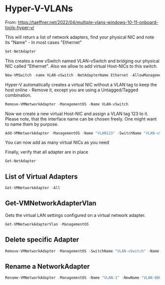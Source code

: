 # Hyper-V-VLANs

From: https://taeffner.net/2022/04/multiple-vlans-windows-10-11-onboard-tools-hyper-v/


This will return a list of network adapters, find your physical NIC and note its "Name" - In most cases "Ethernet"
```powershell
Get-NetAdapter
```

This creates a new vSwitch named VLAN-vSwitch and bridging our physical NIC called "Ethernet". Also we allow to add virtual Host-NICs to this switch.
```powershell
New-VMSwitch -name VLAN-vSwitch -NetAdapterName Ethernet -AllowManagementOS $true
```
Hyper-V automatically creates a virtual NIC without a VLAN tag to keep the host online - Remove it, except you are using a Untagged/Tagged combination.
```powershell
Remove-VMNetworkAdapter -ManagementOS -Name VLAN-vSwitch
```

Now we create a new virtual Host-NIC and assign a VLAN tag 123 to it. Please note, that the interface name can be chosen freely. One might want to name them by purpose.
```powershell
Add-VMNetworkAdapter -ManagementOS -Name "VLAN123" -SwitchName "VLAN-vSwitch" -Passthru | Set-VMNetworkAdapterVlan -Access -VlanId 123
```
You can now add as many virtual NICs as you need

Finally, verify that all adapter are in place
```powershell
Get-NetAdapter
```

## List of Virtual Adapters
```powershell
Get-VMNetworkAdapter -All
```

## Get-VMNetworkAdapterVlan
Gets the virtual LAN settings configured on a virtual network adapter.
```powershell
Get-VMNetworkAdapterVlan -ManagementOS

```

## Delete specific Adapter
```powershell
Remove-VMNetworkAdapter -ManagementOS -SwitchName "VLAN-vSwitch" -Name "VLAN123"
```

## Rename a NetworkAdapter
```powershell
Rename-VMNetworkAdapter -ManagementOS -Name "VLAN-1" -NewName "VLAN-0001"
```




